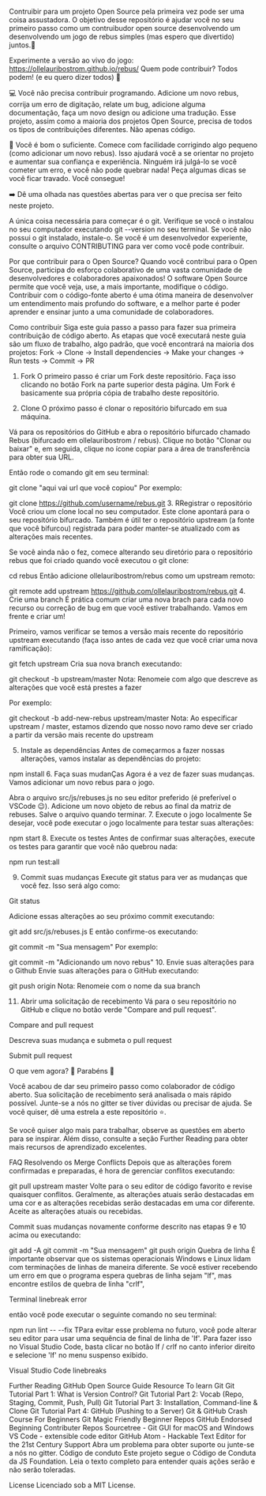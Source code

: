 Contruibir para um projeto Open Source pela primeira vez pode ser uma coisa assustadora. O objetivo desse repositório é ajudar você no seu primeiro passo como um contruibudor open source desenvolvendo um  desenvolvendo um jogo de rebus simples (mas espero que divertido) juntos.💖

Experimente a versão ao vivo do jogo: https://ollelauribostrom.github.io/rebus/
Quem pode contribuir?
Todos podem! (e eu quero dizer todos) 💫

💻 Você não precisa contribuir programando. Adicione um novo rebus, corrija um erro de digitação, relate um bug, adicione alguma documentação, faça um novo design ou adicione uma tradução. Esse projeto, assim como a maioria dos projetos Open Source, precisa de todos os tipos de contribuições diferentes. Não apenas código.

🌟 Você é bom o suficiente. Comece com facilidade corrigindo algo pequeno (como adicionar um novo rebus). Isso ajudará você a se orientar no projeto e aumentar sua confiança e experiência. Ninguém irá julgá-lo se você cometer um erro, e você não pode quebrar nada! Peça algumas dicas se você ficar travado. Você consegue!

➡️ Dê uma olhada nas questões abertas para ver o que precisa ser feito neste projeto.


A única coisa necessária para começar é o git. Verifique se você o instalou no seu computador executando git --version no seu terminal. Se você não possui o git instalado, instale-o.
Se você é um desenvolvedor experiente, consulte o arquivo CONTRIBUTING para ver como você pode contribuir.

Por que contribuir para o Open Source?
Quando você contribui para o Open Source, participa do esforço colaborativo de uma vasta comunidade de desenvolvedores e colaboradores apaixonados! O software Open Source permite que você veja, use, a mais importante, modifique o código. Contribuir com o código-fonte aberto é uma ótima maneira de desenvolver um entendimento mais profundo do software, e a melhor parte é poder aprender e ensinar junto a uma comunidade de colaboradores.

Como contribuir
Siga este guia passo a passo para fazer sua primeira contribuição de código aberto. As etapas que você executará neste guia são um fluxo de trabalho, algo padrão, que você encontrará na maioria dos projetos: Fork -> Clone -> Install dependencies -> Make your changes -> Run tests -> Commit -> PR

1. Fork
O primeiro passo é criar um Fork deste repositório. Faça isso clicando no botão Fork na parte superior desta página. Um Fork é basicamente sua própria cópia de trabalho deste repositório.


2. Clone
O próximo passo é clonar o repositório bifurcado em sua máquina.

Vá para os repositórios do GitHub e abra o repositório bifurcado chamado Rebus (bifurcado em ollelauribostrom / rebus). Clique no botão "Clonar ou baixar" e, em seguida, clique no ícone copiar para a área de transferência para obter sua URL.



Então rode o comando git em seu terminal:

git clone "aqui vai url que você copiou"
Por exemplo:

git clone https://github.com/username/rebus.git
3. RRegistrar o repositório
Você criou um clone local no seu computador. Este clone apontará para o seu repositório bifurcado. Também é útil ter o repositório upstream (a fonte que você bifurcou) registrada para poder manter-se atualizado com as alterações mais recentes.

Se você ainda não o fez, comece alterando seu diretório para o repositório rebus que foi criado quando você executou o git clone:

cd rebus
Então adicione ollelauribostrom/rebus como um upstream remoto:

git remote add upstream https://github.com/ollelauribostrom/rebus.git
4. Crie uma branch
É prática comum criar uma nova brach para cada novo recurso ou correção de bug em que você estiver trabalhando. Vamos em frente e criar um!

Primeiro, vamos verificar se temos a versão mais recente do repositório upstream executando (faça isso antes de cada vez que você criar uma nova ramificação):

git fetch upstream
Cria sua nova branch executando:

git checkout -b <nome-da-sua-branch> upstream/master
Nota: Renomeie <nome-da-sua-branch> com algo que descreve as alterações que você está prestes a fazer

Por exemplo:

git checkout -b add-new-rebus upstream/master
Nota: Ao especificar upstream / master, estamos dizendo que nosso novo ramo deve ser criado a partir da versão mais recente do upstream

5. Instale as dependências
Antes de começarmos a fazer nossas alterações, vamos instalar as dependências do projeto:

npm install
6. Faça suas mudanÇas
Agora é a vez de fazer suas mudanças. Vamos adicionar um novo rebus para o jogo.

Abra o arquivo src/js/rebuses.js no seu editor preferido (é preferível o VSCode 😉).
Adicione um novo objeto de rebus ao final da matriz de rebuses.
Salve o arquivo quando terminar.
7. Execute o jogo localmente
Se desejar, você pode executar o jogo localmente para testar suas alterações:

npm start
8. Execute os testes
Antes de confirmar suas alterações, execute os testes para garantir que você não quebrou nada:

npm run test:all

9. Commit suas mudanças
Execute git status para ver as mudanças que você fez. Isso será algo como:

Git status

Adicione essas alterações ao seu próximo commit executando:

git add src/js/rebuses.js
E então confirme-os executando:

git commit -m "Sua mensagem"
Por exemplo:

git commit -m "Adicionando um novo rebus"
10. Envie suas alterações para o Github
Envie suas alterações para o GitHub executando:

git push origin <nome-da-sua-branch>
Nota: Renomeie <nome-da-sua-branch> com o nome da sua branch

11. Abrir uma solicitação de recebimento
Vá para o seu repositório no GitHub e clique no botão verde "Compare and pull request".

Compare and pull request

Descreva suas mudança e submeta o pull request

Submit pull request

O que vem agora?
🎉 Parabéns 🎉

Você acabou de dar seu primeiro passo como colaborador de código aberto. Sua solicitação de recebimento será analisada o mais rápido possível. Junte-se a nós no gitter se tiver dúvidas ou precisar de ajuda. Se você quiser, dê uma estrela a este repositório ⭐.

Se você quiser algo mais para trabalhar, observe as questões em aberto para se inspirar. Além disso, consulte a seção Further Reading para obter mais recursos de aprendizado excelentes.

FAQ
Resolvendo os Merge Conflicts
Depois que as alterações forem confirmadas e preparadas, é hora de gerenciar conflitos executando:

git pull upstream master
Volte para o seu editor de código favorito e revise quaisquer conflitos. Geralmente, as alterações atuais serão destacadas em uma cor e as alterações recebidas serão destacadas em uma cor diferente. Aceite as alterações atuais ou recebidas.

Commit suas mudanças novamente conforme descrito nas etapas 9 e 10 acima ou executando:

git add -A
git commit -m "Sua mensagem"
git push origin <nome-da-sua-branch>
Quebra de linha
É importante observar que os sistemas operacionais Windows e Linux lidam com terminações de linhas de maneira diferente. Se você estiver recebendo um erro em que o programa espera quebras de linha sejam "lf", mas encontre estilos de quebra de linha "crlf",

Terminal linebreak error

então você pode executar o seguinte comando no seu terminal:

npm run lint -- --fix 
TPara evitar esse problema no futuro, você pode alterar seu editor para usar uma sequência de final de linha de 'lf'. Para fazer isso no Visual Studio Code, basta clicar no botão lf / crlf no canto inferior direito e selecione 'lf' no menu suspenso exibido.

Visual Studio Code linebreaks

Further Reading
GitHub Open Source Guide
Resource To learn Git
Git Tutorial Part 1: What is Version Control?
Git Tutorial Part 2: Vocab (Repo, Staging, Commit, Push, Pull)
Git Tutorial Part 3: Installation, Command-line & Clone
Git Tutorial Part 4: GitHub (Pushing to a Server)
Git & GitHub Crash Course For Beginners
Git Magic
Friendly Beginner Repos
GitHub Endorsed Beginning Contributer Repos
Sourcetree - Git GUI for macOS and Windows
VS Code - extensible code editor
GitHub Atom - Hackable Text Editor for the 21st Century
Support
Abra um problema para obter suporte ou junte-se a nós no gitter.
Código de conduto
Este projeto segue o Código de Conduta da JS Foundation. Leia o texto completo para entender quais ações serão e não serão toleradas.

License
Licenciado sob a MIT License.

